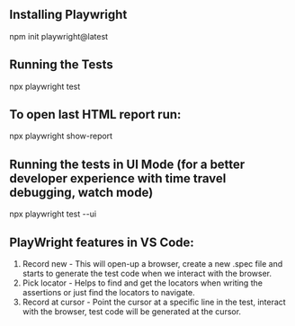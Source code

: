 ## Installing Playwright
npm init playwright@latest

## Running the Tests
npx playwright test

## To open last HTML report run:
npx playwright show-report

## Running the tests in UI Mode (for a better developer experience with time travel debugging, watch mode)
npx playwright test --ui


## PlayWright features in VS Code:

1. Record new - This will open-up a browser, create a new .spec file and starts to generate the test code when we interact with the browser.
2. Pick locator - Helps to find and get the locators when writing the assertions or just find the locators to navigate.
3. Record at cursor - Point the cursor at a specific line in the test, interact with the browser, test code will be generated at the cursor.